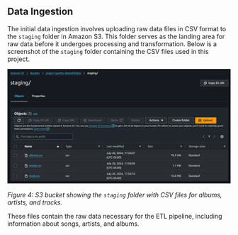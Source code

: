 ## Data Ingestion

The initial data ingestion involves uploading raw data files in CSV format to the `staging` folder in Amazon S3. This folder serves as the landing area for raw data before it undergoes processing and transformation. Below is a screenshot of the `staging` folder containing the CSV files used in this project.

![Staging Folder](../assets/Staging-bucket-input-csv.PNG)

*Figure 4: S3 bucket showing the `staging` folder with CSV files for albums, artists, and tracks.*

These files contain the raw data necessary for the ETL pipeline, including information about songs, artists, and albums.
